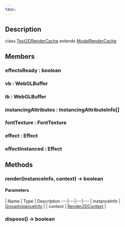 ```yaml
---
TAGS:
---
```

## Description

class [Text2DRenderCache](/classes/2.0/Text2DRenderCache) extends [ModelRenderCache](/classes/2.0/ModelRenderCache)



## Members

### effectsReady : boolean



### vb : WebGLBuffer



### ib : WebGLBuffer



### instancingAttributes : InstancingAttributeInfo[]



### fontTexture : FontTexture



### effect : Effect



### effectInstanced : Effect



## Methods

### render(instanceInfo, context) &rarr; boolean



#### Parameters
 | Name | Type | Description
---|---|---|---
 | instanceInfo | [GroupInstanceInfo](/classes/2.0/GroupInstanceInfo) | 
 | context | [Render2DContext](/classes/2.0/Render2DContext) | 
### dispose() &rarr; boolean


